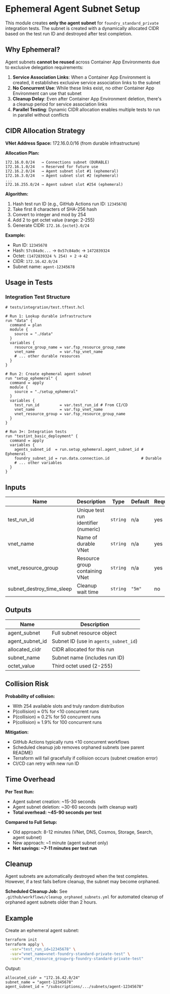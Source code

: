 # Ephemeral Agent Subnet Setup

This module creates **only the agent subnet** for `foundry_standard_private` integration tests. The subnet is created with a dynamically allocated CIDR based on the test run ID and destroyed after test completion.

## Why Ephemeral?

Agent subnets **cannot be reused** across Container App Environments due to exclusive delegation requirements:

1. **Service Association Links**: When a Container App Environment is created, it establishes exclusive service association links to the subnet
1. **No Concurrent Use**: While these links exist, no other Container App Environment can use that subnet
1. **Cleanup Delay**: Even after Container App Environment deletion, there's a cleanup period for service association links
1. **Parallel Testing**: Dynamic CIDR allocation enables multiple tests to run in parallel without conflicts

## CIDR Allocation Strategy

**VNet Address Space:** 172.16.0.0/16 (from durable infrastructure)

**Allocation Plan:**

```text
172.16.0.0/24   → Connections subnet (DURABLE)
172.16.1.0/24   → Reserved for future use
172.16.2.0/24   → Agent subnet slot #1 (ephemeral)
172.16.3.0/24   → Agent subnet slot #2 (ephemeral)
...
172.16.255.0/24 → Agent subnet slot #254 (ephemeral)
```

**Algorithm:**

1. Hash test run ID (e.g., GitHub Actions run ID: `12345678`)
1. Take first 8 characters of SHA-256 hash
1. Convert to integer and mod by 254
1. Add 2 to get octet value (range: 2-255)
1. Generate CIDR: `172.16.{octet}.0/24`

**Example:**

- Run ID: `12345678`
- Hash: `57c84a9c...` → `0x57c84a9c` → `1472839324`
- Octet: `(1472839324 % 254) + 2` → `42`
- CIDR: `172.16.42.0/24`
- Subnet name: `agent-12345678`

## Usage in Tests

### Integration Test Structure

```hcl
# tests/integration/test.tftest.hcl

# Run 1: Lookup durable infrastructure
run "data" {
  command = plan
  module {
    source = "./data"
  }
  variables {
    resource_group_name = var.fsp_resource_group_name
    vnet_name           = var.fsp_vnet_name
    # ... other durable resources
  }
}

# Run 2: Create ephemeral agent subnet
run "setup_ephemeral" {
  command = apply
  module {
    source = "./setup_ephemeral"
  }
  variables {
    test_run_id         = var.test_run_id # From CI/CD
    vnet_name           = var.fsp_vnet_name
    vnet_resource_group = var.fsp_resource_group_name
  }
}

# Run 3+: Integration tests
run "testint_basic_deployment" {
  command = apply
  variables {
    agents_subnet_id  = run.setup_ephemeral.agent_subnet_id # Ephemeral
    foundry_subnet_id = run.data.connection.id              # Durable
    # ... other variables
  }
}
```

## Inputs

| Name                      | Description                          | Type     | Default | Required |
|---------------------------|--------------------------------------|----------|---------|----------|
| test_run_id               | Unique test run identifier (numeric) | `string` | n/a     | yes      |
| vnet_name                 | Name of durable VNet                 | `string` | n/a     | yes      |
| vnet_resource_group       | Resource group containing VNet       | `string` | n/a     | yes      |
| subnet_destroy_time_sleep | Cleanup wait time                    | `string` | `"5m"`  | no       |

## Outputs

| Name            | Description                           |
|-----------------|---------------------------------------|
| agent_subnet    | Full subnet resource object           |
| agent_subnet_id | Subnet ID (use in `agents_subnet_id`) |
| allocated_cidr  | CIDR allocated for this run           |
| subnet_name     | Subnet name (includes run ID)         |
| octet_value     | Third octet used (2-255)              |

## Collision Risk

**Probability of collision:**

- With 254 available slots and truly random distribution
- P(collision) ≈ 0% for <10 concurrent runs
- P(collision) ≈ 0.2% for 50 concurrent runs
- P(collision) ≈ 1.9% for 100 concurrent runs

**Mitigation:**

- GitHub Actions typically runs <10 concurrent workflows
- Scheduled cleanup job removes orphaned subnets (see parent README)
- Terraform will fail gracefully if collision occurs (subnet creation error)
- CI/CD can retry with new run ID

## Time Overhead

**Per Test Run:**

- Agent subnet creation: ~15-30 seconds
- Agent subnet deletion: ~30-60 seconds (with cleanup wait)
- **Total overhead: ~45-90 seconds per test**

**Compared to Full Setup:**

- Old approach: 8-12 minutes (VNet, DNS, Cosmos, Storage, Search, agent subnet)
- New approach: ~1 minute (agent subnet only)
- **Net savings: ~7-11 minutes per test run**

## Cleanup

Agent subnets are automatically destroyed when the test completes. However, if a test fails before cleanup, the subnet may become orphaned.

**Scheduled Cleanup Job:**
See `.github/workflows/cleanup_orphaned_subnets.yml` for automated cleanup of orphaned agent subnets older than 2 hours.

## Example

Create an ephemeral agent subnet:

```bash
terraform init
terraform apply \
  -var="test_run_id=12345678" \
  -var="vnet_name=vnet-foundry-standard-private-test" \
  -var="vnet_resource_group=rg-foundry-standard-private-test"
```

Output:

```text
allocated_cidr = "172.16.42.0/24"
subnet_name = "agent-12345678"
agent_subnet_id = "/subscriptions/.../subnets/agent-12345678"
```
